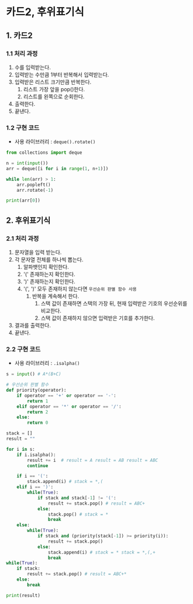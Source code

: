 # 카드2, 후위표기식

## 1. 카드2

### 1.1 처리 과정

1. 수를 입력받는다.
2. 입력받는 수만큼 1부터 반복해서 입력받는다.
3. 입력받은 리스트 크기만큼 반복한다.
   1. 리스트 가장 앞을 pop()한다.
   2. 리스트를 왼쪽으로 순회한다.
4. 출력한다.
5. 끝낸다.

### 1.2 구현 코드
- 사용 라이브러리 : `deque().rotate()` 


```python
from collections import deque

n = int(input())
arr = deque([i for i in range(1, n+1)])

while len(arr) > 1:
    arr.popleft()
    arr.rotate(-1)

print(arr[0])
```

## 2. 후위표기식

### 2.1 처리 과정

1. 문자열을 입력 받는다.
2. 각 문자열 전체를 하나씩 뽑는다.
   1. 알파뱃인지 확인한다.
   2. '(' 존재하는지 확인한다.
   3. ')' 존재하는지 확인한다.
   4. '(', ')' 모두 존재하지 않는다면 `우선순위 판별 함수 사용`
      1. 반복을 계속해서 한다.
         1. 스택 값이 존재하면 스택의 가장 뒤, 현재 입력받은 기호의 우선순위를 비교한다.
         2. 스택 값이 존재하지 않으면 입력받은 기호를 추가한다.
3. 결과를 출력한다.
4. 끝낸다.

### 2.2 구현 코드
- 사용 라이브러리 : `.isalpha()` 

```python
s = input() # A*(B+C)

# 우선순위 판별 함수
def priority(operator):
    if operator == '+' or operator == '-':
        return 1
    elif operator == '*' or operator == '/':
        return 2
    else:
        return 0

stack = []
result = ""

for i in s:
    if i.isalpha(): 
        result += i  # result = A result = AB result = ABC
        continue

    if i == '(':
        stack.append(i) # stack = *,(
    elif i == ')':
        while(True):
            if stack and stack[-1] != '(': 
                result += stack.pop() # result = ABC+
            else: 
                stack.pop() # stack = *
                break
    else:
        while(True): 
            if stack and (priority(stack[-1]) >= priority(i)): 
                result += stack.pop() 
            else:
                stack.append(i) # stack = * stack = *,(,+
                break 
while(True):
    if stack:
        result += stack.pop() # result = ABC+*
    else:
        break

print(result)
```

